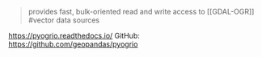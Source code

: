 > provides fast, bulk-oriented read and write access to [[GDAL-OGR]] #vector data sources

https://pyogrio.readthedocs.io/
GitHub: https://github.com/geopandas/pyogrio